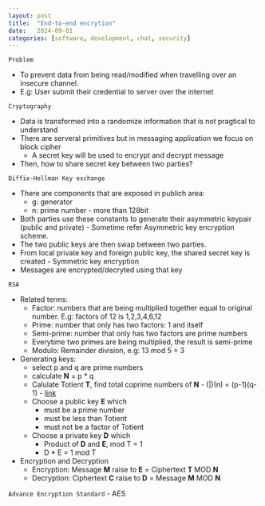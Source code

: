 ```yaml
---
layout: post
title:  "End-to-end encrytion"
date:   2024-09-01
categories: [software, development, chat, security]
---
```


`Problem`
- To prevent data from being read/modified when travelling over an insecure channel.
- E.g: User submit their credential to server over the internet

`Cryptography`
- Data is transformed into a randomize information that is not pragtical to understand
- There are serveral primitives but in messaging application we focus on block cipher
    - A secret key will be used to encrypt and decrypt message
- Then, how to share secret key between two parties?

`Diffie-Hellman Key exchange`
- There are components that are exposed in publich area:
    - g: generator
    - n: prime number - more than 128bit
- Both parties use these constants to generate their asymmetric keypair (public and private) - Sometime refer Asymmetric key encryption scheme.
- The two public keys are then swap between two parties.
- From local private key and foreign public key, the shared secret key is created - Symmetric key encryption
- Messages are encrypted/decryted using that key

`RSA`
- Related terms:
    - Factor: numbers that are being multiplied together equal to original number. E.g: factors of 12 is 1,2,3,4,6,12
    - Prime: number that only has two factors: 1 and itself
    - Semi-prime: number that only has two factors are prime numbers
    - Everytime two primes are being multiplied, the result is semi-prime
    - Modulo: Remainder division, e.g: 13 mod 5 = 3
- Generating keys:
    - select p and q are prime numbers
    - calculate **N** = p * q
    - Calulate Totient **T**, find total coprime numbers of **N** - (|)(n) = (p-1)(q-1) - [link](https://crypto.stackexchange.com/questions/5715/phipq-p-1-q-1)
    - Choose a public key **E** which
        - must be a prime number
        - must be less than Totient
        - must not be a factor of Totient
    - Choose a private key **D** which
        - Product of **D** and **E**, mod T = 1
        - D * E = 1 mod T
- Encryption and Decryption
     - Encryption: Message **M** raise to **E** = Ciphertext **T** MOD **N**
     - Decryption: Ciphertext **C** raise to **D** = Message **M** MOD **N**

`Advance Encryption Standard` - AES
